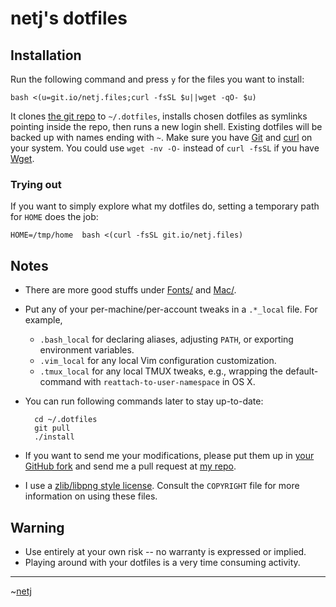 netj's dotfiles
===============

Installation
------------
Run the following command and press `y` for the files you want to install:

    bash <(u=git.io/netj.files;curl -fsSL $u||wget -qO- $u)

It clones [the git repo][my repo] to `~/.dotfiles`, installs chosen dotfiles as symlinks pointing inside the repo, then runs a new login shell.
Existing dotfiles will be backed up with names ending with `~`.
Make sure you have [Git][] and [curl][] on your system.
You could use `wget -nv -O-` instead of `curl -fsSL` if you have [Wget][].

### Trying out
If you want to simply explore what my dotfiles do, setting a temporary path for `HOME` does the job:

    HOME=/tmp/home  bash <(curl -fsSL git.io/netj.files)



Notes
-----
* There are more good stuffs under [Fonts/](https://github.com/netj/dotfiles/tree/master/Fonts#readme) and [Mac/](https://github.com/netj/dotfiles/tree/master/Mac#readme).

* Put any of your per-machine/per-account tweaks in a `.*_local` file.  For example,

    * `.bash_local` for declaring aliases, adjusting `PATH`, or exporting environment variables.
    * `.vim_local` for any local Vim configuration customization.
    * `.tmux_local` for any local TMUX tweaks, e.g., wrapping the default-command with `reattach-to-user-namespace` in OS X.

* You can run following commands later to stay up-to-date:

        cd ~/.dotfiles
        git pull
        ./install

* If you want to send me your modifications, please put them up in [your GitHub fork](https://github.com/netj/dotfiles/fork) and send me a pull request at [my repo][].

* I use a [zlib/libpng style license][license].
  Consult the `COPYRIGHT` file for more information on using these files.

[my repo]: https://github.com/netj/dotfiles
[git]: http://git-scm.com/
[curl]: http://curl.haxx.se/
[wget]: http://www.gnu.org/software/wget/
[license]: http://www.opensource.org/licenses/zlib-license.php


Warning
-------
* Use entirely at your own risk -- no warranty is expressed or implied.
* Playing around with your dotfiles is a very time consuming activity.


----

~[netj](https://github.com/netj)
